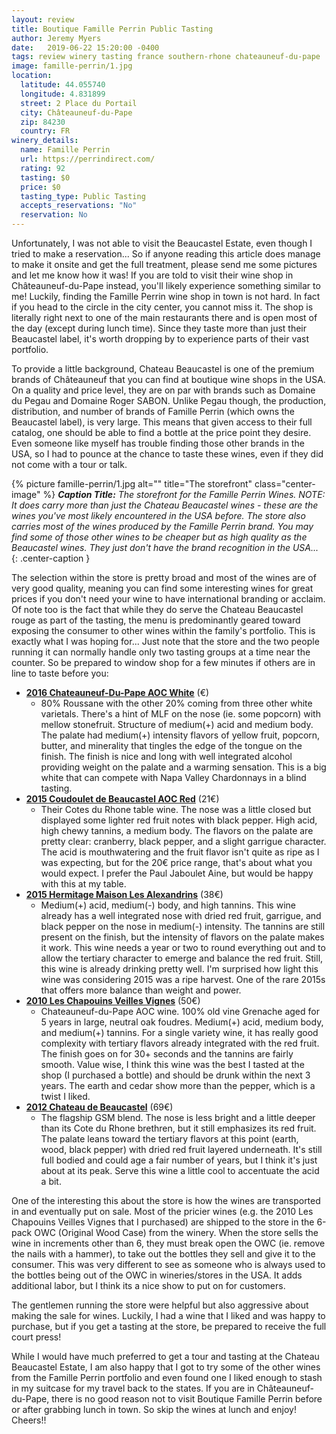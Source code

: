```yaml
---
layout: review
title: Boutique Famille Perrin Public Tasting
author: Jeremy Myers
date:   2019-06-22 15:20:00 -0400
tags: review winery tasting france southern-rhone chateauneuf-du-pape 
image: famille-perrin/1.jpg
location:
  latitude: 44.055740
  longitude: 4.831899
  street: 2 Place du Portail
  city: Châteauneuf-du-Pape
  zip: 84230
  country: FR
winery_details:
  name: Famille Perrin
  url: https://perrindirect.com/
  rating: 92
  tasting: $0
  price: $0
  tasting_type: Public Tasting
  accepts_reservations: "No"
  reservation: No
---
```

Unfortunately, I was not able to visit the Beaucastel Estate, even though I tried to make a reservation...  So if anyone reading this article does manage to make it onsite and get the full treatment, please send me some pictures and let me know how it was!  If you are told to visit their wine shop in Châteauneuf-du-Pape instead, you'll likely experience something similar to me!  Luckily, finding the Famille Perrin wine shop in town is not hard.  In fact if you head to the circle in the city center, you cannot miss it.  The shop is literally right next to one of the main restaurants there and is open most of the day (except during lunch time).  Since they taste more than just their Beaucastel label, it's worth dropping by to experience parts of their vast portfolio.  

To provide a little background, Chateau Beaucastel is one of the premium brands of Châteauneuf that you can find at boutique wine shops in the USA.  On a quality and price level, they are on par with brands such as Domaine du Pegau and Domaine Roger SABON.  Unlike Pegau though, the production, distribution, and number of brands of Famille Perrin (which owns the Beaucastel label), is very large.  This means that given access to their full catalog, one should be able to find a bottle at the price point they desire.  Even someone like myself has trouble finding those other brands in the USA, so I had to pounce at the chance to taste these wines, even if they did not come with a tour or talk.

{% picture famille-perrin/1.jpg alt="" title="The storefront" class="center-image" %}
***Caption Title:*** *The storefront for the Famille Perrin Wines.  NOTE: It does carry more than just the Chateau Beaucastel wines - these are the wines you've most likely encountered in the USA before.  The store also carries most of the wines produced by the Famille Perrin brand.  You may find some of those other wines to be cheaper but as high quality as the Beaucastel wines.  They just don't have the brand recognition in the USA...*
{: .center-caption }

The selection within the store is pretty broad and most of the wines are of very good quality, meaning you can find some interesting wines for great prices if you don't need your wine to have international branding or acclaim.  Of note too is the fact that while they do serve the Chateau Beaucastel rouge as part of the tasting, the menu is predominantly geared toward exposing the consumer to other wines within the family's portfolio.  This is exactly what I was hoping for...  Just note that the store and the two people running it can normally handle only two tasting groups at a time near the counter.  So be prepared to window shop for a few minutes if others are in line to taste before you:

* [**2016 Chateauneuf-Du-Pape AOC White**]() (€)
  * 80% Roussane with the other 20% coming from three other white varietals.  There's a hint of MLF on the nose (ie. some popcorn) with mellow stonefruit.  Structure of medium(+) acid and medium body.  The palate had medium(+) intensity flavors of yellow fruit, popcorn, butter, and minerality that tingles the edge of the tongue on the finish.  The finish is nice and long with well integrated alcohol providing weight on the palate and a warming sensation.  This is a big white that can compete with Napa Valley Chardonnays in a blind tasting.
* [**2015 Coudoulet de Beaucastel AOC Red**]() (21€)
  * Their Cotes du Rhone table wine.  The nose was a little closed but displayed some lighter red fruit notes with black pepper.  High acid, high chewy tannins, a medium body.  The flavors on the palate are pretty clear: cranberry, black pepper, and a slight garrigue character.  The acid is mouthwatering and the fruit flavor isn't quite as ripe as I was expecting, but for the 20€ price range, that's about what you would expect.  I prefer the Paul Jaboulet Aine, but would be happy with this at my table.
* [**2015 Hermitage Maison Les Alexandrins**]() (38€)
  * Medium(+) acid, medium(-) body, and high tannins.  This wine already has a well integrated nose with dried red fruit, garrigue, and black pepper on the nose in medium(-) intensity.  The tannins are still present on the finish, but the intensity of flavors on the palate makes it work.  This wine needs a year or two to round everything out and to allow the tertiary character to emerge and balance the red fruit.  Still, this wine is already drinking pretty well.  I'm surprised how light this wine was considering 2015 was a ripe harvest.  One of the rare 2015s that offers more balance than weight and power.  
* [**2010 Les Chapouins Veilles Vignes**]() (50€)
  * Chateauneuf-du-Pape AOC wine.  100% old vine Grenache aged for 5 years in large, neutral oak foudres.  Medium(+) acid, medium body, and medium(+) tannins.  For a single variety wine, it has really good complexity with tertiary flavors already integrated with the red fruit.  The finish goes on for 30+ seconds and the tannins are fairly smooth.  Value wise, I think this wine was the best I tasted at the shop (I purchased a bottle) and should be drunk within the next 3 years.  The earth and cedar show more than the pepper, which is a twist I liked.  
* [**2012 Chateau de Beaucastel**]() (69€)
  * The flagship GSM blend.  The nose is less bright and a little deeper than its Cote du Rhone brethren, but it still emphasizes its red fruit.  The palate leans toward the tertiary flavors at this point (earth, wood, black pepper) with dried red fruit layered underneath.  It's still full bodied and could age a fair number of years, but I think it's just about at its peak.  Serve this wine a little cool to accentuate the acid a bit.

One of the interesting this about the store is how the wines are transported in and eventually put on sale.  Most of the pricier wines (e.g. the 2010 Les Chapouins Veilles Vignes that I purchased) are shipped to the store in the 6-pack OWC (Original Wood Case) from the winery.  When the store sells the wine in increments other than 6, they must break open the OWC (ie. remove the nails with a hammer), to take out the bottles they sell and give it to the consumer.  This was very different to see as someone who is always used to the bottles being out of the OWC in wineries/stores in the USA.  It adds additional labor, but I think its a nice show to put on for customers.

The gentlemen running the store were helpful but also aggressive about making the sale for wines.  Luckily, I had a wine that I liked and was happy to purchase, but if you get a tasting at the store, be prepared to receive the full court press!

While I would have much preferred to get a tour and tasting at the Chateau Beaucastel Estate, I am also happy that I got to try some of the other wines from the Famille Perrin portfolio and even found one I liked enough to stash in my suitcase for my travel back to the states.  If you are in Châteauneuf-du-Pape, there is no good reason not to visit Boutique Famille Perrin before or after grabbing lunch in town.  So skip the wines at lunch and enjoy!  Cheers!!
